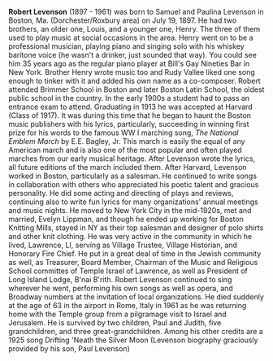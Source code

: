 
**Robert Levenson** (1897 - 1961) was born to Samuel and Paulina Levenson in Boston, Ma. (Dorchester/Roxbury area) on July 19, 1897. He had two brothers, an older one, Louis, and a younger one, Henry. The three of them used to play music at social occasions in the area. Henry went on to be a professional musician, playing piano and singing solo with his whiskey baritone voice (he wasn't a drinker, just sounded that way). You could see him 35 years ago as the regular piano player at Bill's Gay Nineties Bar in New York. Brother Henry wrote music too and Rudy Vallee liked one song enough to tinker with it and added his own name as a co-composer. 
Robert attended Brimmer School in Boston and later Boston Latin School, the oldest public school in the country. In the early 1900s a student had to pass an entrance exam to attend. Graduating in 1913 he was accepted at Harvard (Class of 1917). It was during this time that he began to haunt the Boston music publishers with his lyrics, particularly, succeeding in winning first prize for his words to the famous WW I marching song, *The National Emblem March* by E.E. Bagley, Jr. This march is easily the equal of any American march and is also one of the most popular and often played marches from our early musical heritage. After Levenson wrote the lyrics, all future editions of the march included them.
After Harvard, Levenson worked in Boston, particularly as a salesman. He continued to write songs in collaboration with others who appreciated his poetic talent and gracious personality. He did some acting and directing of plays and reviews, continuing also to write fun lyrics for many organizations' annual meetings and music nights.
He moved to New York City in the mid-1920s, met and married, Evelyn Lippman, and though he ended up working for Boston Knitting Mills, stayed in NY as their top salesman and designer of polo shirts and other knit clothing. He was very active in the community in which he lived, Lawrence, LI, serving as Village Trustee, Village Historian, and Honorary Fire Chief. He put in a great deal of time in the Jewish community as well, as Treasurer, Board Member, Chairman of the Music and Religious School committes of Temple Israel of Lawrence, as well as President of Long Island Lodge, B'nai B'rith.
Robert Levenson continued to sing wherever he went, performing his own songs as well as opera, and Broadway numbers at the invitation of local organizations. He died suddenly at the age of 63 in the airport in Rome, Italy in 1961 as he was returning home with the Temple group from a pilgramage visit to Israel and Jerusalem. He is survived by two children, Paul and Judith, five grandchildren, and three great-grandchildren. Among his other credits are a 1925 song Drifting 'Neath the Silver Moon
(Levenson biography graciously provided by his son, Paul Levenson)
